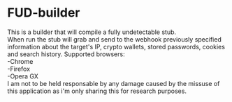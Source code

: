 # FUD-builder
This is a builder that will compile a fully undetectable stub. <br />
When run the stub will grab and send to the webhook previously specified information about the target's IP, crypto wallets, stored passwords, cookies and search history.
Supported browsers: <br />
-Chrome <br />
-Firefox <br />
-Opera GX <br />
I am not to be held responsable by any damage caused by the missuse of this application as i'm only sharing this for research purposes.
